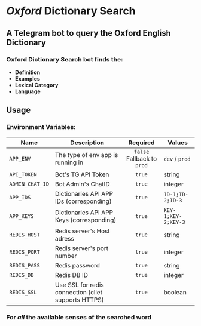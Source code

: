 # *Oxford* Dictionary Search

## A Telegram bot to query the Oxford English Dictionary 

###  Oxford Dictionary Search bot finds the:

* **Definition** 
* **Examples**
* **Lexical Category**
* **Language**

## Usage

### Environment Variables:

| Name             | Description                                         | Required                   | Values 
| ---------------- | --------------------------------------------------- | :------------------------: | ---------------
| `APP_ENV`        | The type of env app is running in                   | `false` Fallback to `prod` | `dev` / `prod`
| `API_TOKEN`      | Bot's TG API Token                                  | `true`                     | string
| `ADMIN_CHAT_ID`  | Bot Admin's ChatID                                  | `true`                     | integer
| `APP_IDS`        | Dictionaries API APP IDs (corresponding)            | `true`                     | `ID-1;ID-2;ID-3`
| `APP_KEYS`       | Dictionaries API APP Keys (corresponding)           | `true`                     | `KEY-1;KEY-2;KEY-3`
| `REDIS_HOST`     | Redis server's Host adress                          | `true`                     | string
| `REDIS_PORT`     | Redis server's port number                          | `true`                     | integer
| `REDIS_PASS`     | Redis password                                      | `true`                     | string
| `REDIS_DB`       | Redis DB ID                                         | `true`                     | integer
| `REDIS_SSL`      | Use SSL for redis connection (cliet supports HTTPS) | `true`                     | boolean

### For *all* the available senses of the searched word

